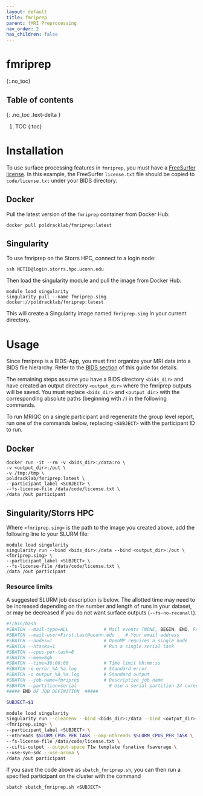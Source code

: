 ```yaml
---
layout: default
title: fmriprep
parent: fMRI Preprocessing
nav_order: 2
has_children: false
---
```


# fmriprep
{:.no_toc}

## Table of contents
{: .no_toc .text-delta }

1. TOC
{:toc}


# Installation

To use surface processing features in `fmriprep`, you must have a [FreeSurfer license](https://surfer.nmr.mgh.harvard.edu/registration.html). In this example, the FreeSurfer `license.txt` file should be copied to `code/license.txt` under your BIDS directory.

## Docker

Pull the latest version of the `fmriprep` container from Docker Hub:


```shell
docker pull poldracklab/fmriprep:latest
```

## Singularity

To use fmriprep on the Storrs HPC, connect to a login node:

```shell
ssh NETID@login.storrs.hpc.uconn.edu
```

Then load the singularity module and pull the image from Docker Hub:

```shell
module load singularity
singularity pull --name fmriprep.simg docker://poldracklab/fmriprep:latest
```

This will create a Singularity image named `fmriprep.simg` in your current directory.


# Usage

Since fmriprep is a BIDS-App, you must first organize your MRI data into a BIDS file hierarchy. Refer to the [BIDS section](../bids) of this guide for details.

The remaining steps assume you have a BIDS directory `<bids_dir>` and have created an output directory `<output_dir>` where the fmriprep outputs will be saved. You must replace `<bids_dir>` and `<output_dir>` with the corresponding absolute paths (beginning with `/`) in the following commands.


To run MRIQC on a single participant and regenerate the group level report, run one of the commands below, replacing `<SUBJECT>` with the participant ID to run.

## Docker

```shell
docker run -it --rm -v <bids_dir>:/data:ro \
-v <output_dir>:/out \
-v /tmp:/tmp \
poldracklab/fmriprep:latest \
--participant_label <SUBJECT> \
--fs-license-file /data/code/license.txt \
/data /out participant

```

## Singularity/Storrs HPC

Where `<fmriprep.simg>` is the path to the image you created above, add the following line to your SLURM file:

```shell
module load singularity
singularity run --bind <bids_dir>:/data --bind <output_dir>:/out \
<fmriprep.simg> \
--participant_label <SUBJECT> \
--fs-license-file /data/code/license.txt \
/data /out participant

```


### Resource limits 

A suggested SLURM job description is below. The allotted time may need to be increased depending on the number and length of runs in your dataset, or may be decreased if you do not want surface outputs (`--fs-no-reconall`).

```bash
#!/bin/bash
#SBATCH --mail-type=ALL 			# Mail events (NONE, BEGIN, END, FAIL, ALL)
#SBATCH --mail-user=First.Last@uconn.edu	# Your email address
#SBATCH --nodes=1					# OpenMP requires a single node
#SBATCH --ntasks=1					# Run a single serial task
#SBATCH --cpus-per-task=8
#SBATCH --mem=8gb
#SBATCH --time=36:00:00				# Time limit hh:mm:ss
#SBATCH -e error_%A_%a.log			# Standard error
#SBATCH -o output_%A_%a.log			# Standard output
#SBATCH --job-name=fmriprep			# Descriptive job name
#SBATCH --partition=serial            # Use a serial partition 24 cores/7days
##### END OF JOB DEFINITION  #####

SUBJECT=$1

module load singularity
singularity run --cleanenv --bind <bids_dir>:/data --bind <output_dir>:/out \
<fmriprep.simg> \
--participant_label <SUBJECT> \
--nthreads $SLURM_CPUS_PER_TASK --omp-nthreads $SLURM_CPUS_PER_TASK \
--fs-license-file /data/code/license.txt \
--cifti-output --output-space T1w template fsnative fsaverage \
--use-syn-sdc --use-aroma \
/data /out participant


```

If you save the code above as `sbatch_fmriprep.sh`, you can then run a specified participant on the cluster with the command

```
sbatch sbatch_fmriprep.sh <SUBJECT>
```
